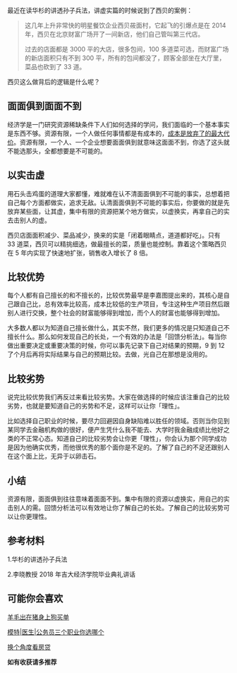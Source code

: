 最近在读华杉的讲透孙子兵法，讲虚实篇的时候说到了西贝的案例：

> 这几年上升非常快的明星餐饮企业西贝莜面村，它起飞的引爆点是在 2014 年，西贝在北京财富广场开了一间新店，他们自己管叫第三代店。
> 
> 过去的店面都是 3000 平的大店，很多包间，100 多道菜可选，而财富广场的新店面积只有不到 300 平，所有的包间都没了，顾客全部坐在大厅里，菜品也砍到了 33 道。

西贝这么做背后的逻辑是什么呢？

## 面面俱到面面不到

经济学是一门研究资源稀缺条件下人们如何选择的学问，我们面临的一个基本事实是东西不够。资源有限，一个人做任何事情都是有成本的，[成本是放弃了的最大代价](https://mp.weixin.qq.com/s/CCKILcD9g0-fXHrPFUB77g)。资源有限，一个人、一个企业想要面面俱到就意味这面面不到，你选了这头就不能选那头，全都想要是不可能的。

## 以实击虚

用石头击鸡蛋的道理大家都懂，难就难在认不清面面俱到不可能的事实，总想着把自己每个方面都做实，追求无敌。认清面面俱到不可能的事实后，你要做的就是先放弃某些面，让其虚，集中有限的资源把某个地方做实，以虚换实，再拿自己的实去击别人的虚。

西贝店面面积减少、菜品减少，换来的实是「闭着眼睛点，道道都好吃」。只有 33 道菜，西贝可以精挑细选，做最擅长的菜，质量也能控制。靠着这个策略西贝在 5 年内实现了快速地扩张，销售收入增长了 8 倍。

## 比较优势

每个人都有自己擅长的和不擅长的，比较优势最早是李嘉图提出来的，其核心是自己跟自己比，总有效率比较高，成本比较低的生产项目，专注这种生产项目然后跟别人进行交换，整个社会的财富能够得到增加，而个人的财富也能够得到增加。

大多数人都以为知道自己擅长做什么，其实不然，我们更多的情况是只知道自己不擅长什么。那么如何发现自己的长处，一个有效的办法是「回馈分析法」。每当你做出重要决定或重要决策的时候，你可以事先记录下自己对结果的预期，9 到 12 了个月后再将实际结果与自己的预期比较。去做，光自己在那想是没用的。

## 比较劣势

说完比较优势我们再反过来看比较劣势。大家在做选择的时候应该注重自己的比较劣势，也就是要知道自己的劣势和不足，这样可以让你「理性」。

比如选择自己职业的时候，要尽力回避因自身缺陷难以胜任的领域。否则当你见到某同学去金融机构做的很好，便产生凭什么我不能去、大学时我金融成绩比他好之类的不正常心态。知道自己的比较劣势会让你更「理性」，你会认为那个同学成功是因为他确实优秀，而他很优秀的那个面你是不足的。了解了自己的不足还跟别人在这个面上比，无异于以卵击石。

## 小结
资源有限，面面俱到往往意味着面面不到。集中有限的资源以虚换实，用自己的实击别人的需。回馈分析法可以有效地让你了解自己的长处。了解自己的比较劣势可以让你更理性。

## 参考材料
1.华杉的讲透孙子兵法

2.李晓教授 2018 年吉大经济学院毕业典礼讲话

## 可能你会喜欢
[羊毛出在猪身上狗买单](https://mp.weixin.qq.com/s?__biz=MzU4MzQ5MTc2Mg==&mid=2247483735&idx=1&sn=6fba2c5357c0af32f2ccd92a0add0967&chksm=fda9088acade819c1771b8747f62a5c5adb52d87dc49993ae5d9bc7f154ebe6838a17f0b154a#rd)

[模特|医生|公务员三个职业你选哪个](https://mp.weixin.qq.com/s/-JRRhPYMo81bwKnr0pPI5g)

[换个角度看房贷](https://mp.weixin.qq.com/s/bPpGOr_puIoJnJYtk8GFiQ)

**如有收获请多推荐**